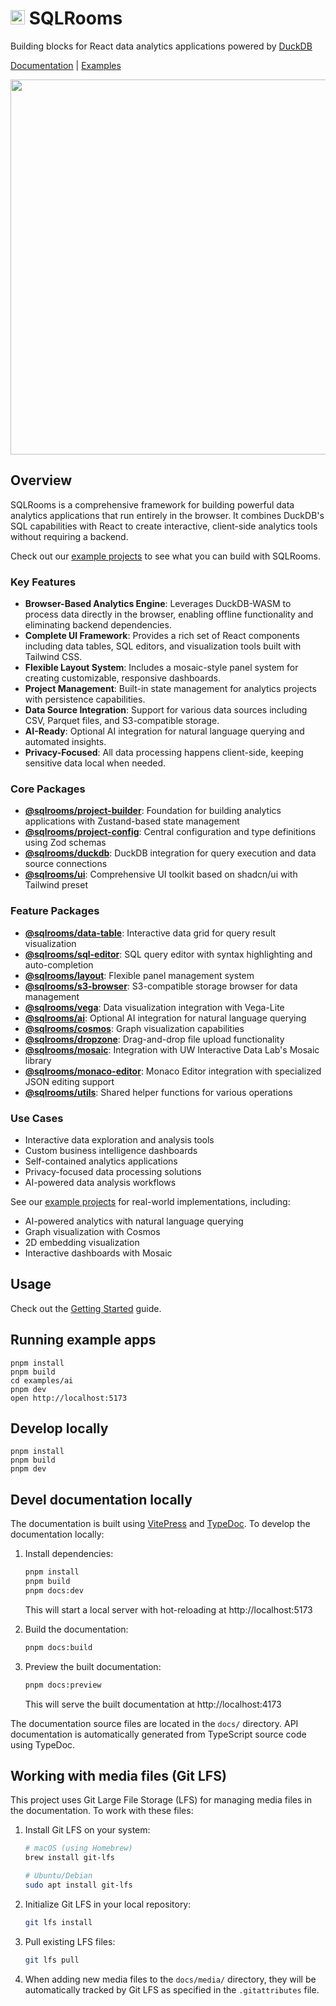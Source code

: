 # <img src=https://github.com/user-attachments/assets/dd6b2929-29f5-4c8b-a0c0-51ec84603e6b width=23> SQLRooms

Building blocks for React data analytics applications powered by [DuckDB](https://duckdb.org/docs/api/wasm/overview.html)

[Documentation](https://sqlrooms.org/) | [Examples](https://sqlrooms.org/examples.html)

<img width=600 src=/docs/media/overview/collage.webp>

## Overview

SQLRooms is a comprehensive framework for building powerful data analytics applications that run entirely in the browser. It combines DuckDB's SQL capabilities with React to create interactive, client-side analytics tools without requiring a backend.

Check out our [example projects](https://sqlrooms.org/examples.html) to see what you can build with SQLRooms.

### Key Features

- **Browser-Based Analytics Engine**: Leverages DuckDB-WASM to process data directly in the browser, enabling offline functionality and eliminating backend dependencies.
- **Complete UI Framework**: Provides a rich set of React components including data tables, SQL editors, and visualization tools built with Tailwind CSS.
- **Flexible Layout System**: Includes a mosaic-style panel system for creating customizable, responsive dashboards.
- **Project Management**: Built-in state management for analytics projects with persistence capabilities.
- **Data Source Integration**: Support for various data sources including CSV, Parquet files, and S3-compatible storage.
- **AI-Ready**: Optional AI integration for natural language querying and automated insights.
- **Privacy-Focused**: All data processing happens client-side, keeping sensitive data local when needed.

### Core Packages

- **[@sqlrooms/project-builder](/api/project-builder/)**: Foundation for building analytics applications with Zustand-based state management
- **[@sqlrooms/project-config](/api/project-config/)**: Central configuration and type definitions using Zod schemas
- **[@sqlrooms/duckdb](/api/duckdb/)**: DuckDB integration for query execution and data source connections
- **[@sqlrooms/ui](/api/ui/)**: Comprehensive UI toolkit based on shadcn/ui with Tailwind preset

### Feature Packages

- **[@sqlrooms/data-table](/api/data-table/)**: Interactive data grid for query result visualization
- **[@sqlrooms/sql-editor](/api/sql-editor/)**: SQL query editor with syntax highlighting and auto-completion
- **[@sqlrooms/layout](/api/layout/)**: Flexible panel management system
- **[@sqlrooms/s3-browser](/api/s3-browser/)**: S3-compatible storage browser for data management
- **[@sqlrooms/vega](/api/vega/)**: Data visualization integration with Vega-Lite
- **[@sqlrooms/ai](/api/ai/)**: Optional AI integration for natural language querying
- **[@sqlrooms/cosmos](/api/cosmos/)**: Graph visualization capabilities
- **[@sqlrooms/dropzone](/api/dropzone/)**: Drag-and-drop file upload functionality
- **[@sqlrooms/mosaic](/api/mosaic/)**: Integration with UW Interactive Data Lab's Mosaic library
- **[@sqlrooms/monaco-editor](/api/monaco-editor/)**: Monaco Editor integration with specialized JSON editing support
- **[@sqlrooms/utils](/api/utils/)**: Shared helper functions for various operations

### Use Cases

- Interactive data exploration and analysis tools
- Custom business intelligence dashboards
- Self-contained analytics applications
- Privacy-focused data processing solutions
- AI-powered data analysis workflows

See our [example projects](https://sqlrooms.org/examples.html) for real-world implementations, including:

- AI-powered analytics with natural language querying
- Graph visualization with Cosmos
- 2D embedding visualization
- Interactive dashboards with Mosaic

## Usage

Check out the [Getting Started](https://sqlrooms.github.io/getting-started.html) guide.

## Running example apps

    pnpm install
    pnpm build
    cd examples/ai
    pnpm dev
    open http://localhost:5173

## Develop locally

    pnpm install
    pnpm build
    pnpm dev

## Devel documentation locally

The documentation is built using [VitePress](https://vitepress.dev/) and [TypeDoc](https://typedoc.org/). To develop the documentation locally:

1. Install dependencies:

   ```bash
   pnpm install
   pnpm build
   pnpm docs:dev
   ```

   This will start a local server with hot-reloading at http://localhost:5173

2. Build the documentation:

   ```bash
   pnpm docs:build
   ```

3. Preview the built documentation:
   ```bash
   pnpm docs:preview
   ```
   This will serve the built documentation at http://localhost:4173

The documentation source files are located in the `docs/` directory. API documentation is automatically generated from TypeScript source code using TypeDoc.

## Working with media files (Git LFS)

This project uses Git Large File Storage (LFS) for managing media files in the documentation. To work with these files:

1. Install Git LFS on your system:

   ```bash
   # macOS (using Homebrew)
   brew install git-lfs

   # Ubuntu/Debian
   sudo apt install git-lfs
   ```

2. Initialize Git LFS in your local repository:

   ```bash
   git lfs install
   ```

3. Pull existing LFS files:

   ```bash
   git lfs pull
   ```

4. When adding new media files to the `docs/media/` directory, they will be automatically tracked by Git LFS as specified in the `.gitattributes` file.
